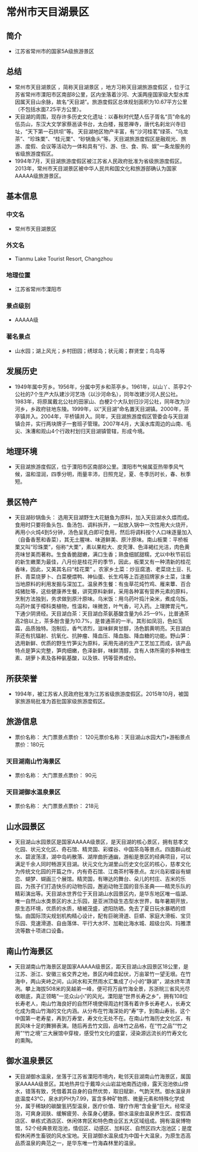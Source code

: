 # 常州市天目湖景区
## 简介
- 江苏省常州市的国家5A级旅游景区
## 总结
- 常州市天目湖景区  ，简称天目湖景区 ，地方习称天目湖旅游度假区 ，位于江苏省常州市溧阳市区南部8公里，区内坐落着沙河、大溪两座国家级大型水库因属天目山余脉，故名“天目湖”。旅游度假区总体规划面积为10.67平方公里（不包括水面7.25平方公里）。
- 天目湖的周围，现存许多历史文化遗址：以春秋时代楚人伍子胥名“员”命名的伍员山，东汉大文学家蔡邕读书台，太白楼，报恩禅寺，唐代名刹龙兴寺旧址，“天下第一石拱坝”等。 天目湖地区物产丰富，有“沙河桂茗”绿茶、“乌龙茶”、“珍珠栗”、“桂元栗”、“砂锅鱼头”等。天目湖旅游度假区是融观光、旅游、度假、会议等活动为一体和具有“行、游、住、食、购、娱”一条龙服务的省级旅游度假区。
- 1994年7月，天目湖旅游度假区被江苏省人民政府批准为省级旅游度假区。 2013年，常州市天目湖景区被中华人民共和国文化和旅游部确认为国家AAAAA级旅游景区。
## 基本信息
### 中文名
- 常州市天目湖景区
### 外文名
- Tianmu Lake Tourist Resort, Changzhou
### 地理位置
- 江苏省常州市溧阳市
### 景点级别
- AAAAA级
### 著名景点
- 山水园；湖上风光；乡村田园；绣球岛；状元阁；群贤堂；鸟岛等
## 发展历史
- 1949年属中芳乡。1956年，分属中芳乡和茶亭乡。1961年，以山丫、茶亭2个公社的7个生产大队建沙河艺场（以沙河命名），同年改建沙河人民公社。1983年，将原属戴北公社的田家山、白梗2个大队划归沙河公社，同年改为沙河乡，乡政府驻地东陵。1999年，以“天目湖”命名置天目湖镇。2000年，茶亭镇并入。2004年，平桥镇并入。同年，天目湖旅游度假区管委会与天目湖镇合并，实行两块牌子一套班子管理。2007年4月，大溪水库周边的山南、毛尖、洙漕和观山4个行政村划归天目湖镇管辖，形成今境。
## 地理环境
- 天目湖旅游度假区，位于溧阳市区南部8公里。溧阳市气候属亚热带季风气候，温和湿润，四季分明，雨量丰沛，日照充足，夏、冬季历时长，春、秋季短。
## 景区特产
- 天目湖砂锅鱼头： 选用天目湖野生大花鲢鱼为原料，加入天目湖水久煨而成。食用时只要将鱼头包、鱼汤包、调料拆开，一起放入锅中一次性用大火烧开，再用小火炖4到5分钟，汤色呈乳白即可食用，然后将调料按个人口味逐量加入（自备香葱和香菜），其无土腥味、味道鲜美、原汁原味。南山板栗：平桥板栗又叫“珍珠栗”，俗称“大栗”，素以果粒大、皮壳薄、色泽褐红光洁，肉色黄亮味甘美而著称。生食香脆甜嫩，满口生香；熟食细腻甜糯，尤以中秋节前后的新生嫩栗为最佳，八月份是桂花开的季节，因此，板栗又有一种清新的桂花香味，因此，又美其名曰“桂花栗” 。农家乡土菜：炒豆腐渣、老菜烧土豆、扎肝、青菜烧萝卜、白菜梗煨鸭、神仙蛋、长生鸡等上百道招牌家乡土菜，注重当地原料的利用发掘与深加工。温泉养生餐：有虫草花炖竹鸡、雁来蕈、百合炖猪肚等，这些健康养生餐，讲究原料新鲜，采用各种富有营养元素的原料，烹制方法独到，务求做到原汁原味。乌米饭：用乌药叶捣汁染米，煮成乌饭。乌药叶属于樟科类植物，性温和，味微苦，叶气香，可入药。上理脾胃元气，下通少阴贤经。天目湖白茶：天目湖白茶氨基酸含量为6.25—9%，比普通茶高2倍以上，茶多酚含量为10.7%，是普通茶的一半。其形如凤羽，色如玉霜，品质独特。泡制后，香气浓烈，滋味鲜爽甘醇，汤色鹅黄明亮。天目湖白茶还有抗辐射、抗氧化、抗肿瘤、降血压、降血脂、降血糖的功能。野山笋：选用新鲜、优质的野生竹笋尖为原料，采用先进的生产工艺加工而成，该产品特点是笋尖完整，笋肉细嫩，色泽新鲜，味鲜清醇，含有人体所需的多种维生素、胡萝卜素及各种氨基酸，以及铁、钙等营养成份。
## 所获荣誉
- 1994年，被江苏省人民政府批准为江苏省级旅游度假区。2015年10月，被国家旅游局批准为首批国家级旅游度假区。
## 旅游信息
- 票价名称： 大门票景点票价： 120元票价名称：天目湖山水园大门+游船景点票价：180元
### 天目湖南山竹海景区
- 票价名称： 大门票景点票价： 90元
### 天目湖御水温泉景区
- 票价名称： 大门票景点票价： 218元
## 山水园景区
- 天目湖山水园景区是国家AAAAA级景区，是天目湖的核心景区，拥有慈孝文化园、状元文化区、奇石馆、精灵国、彩蝶谷、中国茶岛等景点。四面群山枕水、碧波荡漾，湖中岛屿散落、湖岸曲折通幽，游船是景区的经典项目，可以满足千余人同时畅游天目湖。状元文化为湖里山历史文化区的核心，慈孝文化为传统文化园的开篇之作，内有奇石馆、江南茶村等景点。龙兴岛彩蝶谷有蝴恋、蝴梦、蝴画三个展馆。精灵国，有琳达的舞台、朵儿的村庄、吉米的乐园，为孩子们打造快乐的动物乐园，邂逅动物王国的音乐圣典——精灵乐队的精彩演出等。天目湖水世界位于天目湖山水园景区内，是华东地区唯一临湖、唯一自然山水类景区的水上乐园，是亚洲顶级生态型水世界，每年暑期开放，原生态环境，优质的水质，植被茂盛，遮阳防晒，免去了夏日玩水暴晒的烦恼。由国际顶尖规划机构精心设计，配有巨碗滑道、巨蟒、家庭大滑板、宝贝乐园、竞速滑道、自由落体、平行大水环、加勒比海水城、超级台风、玛雅漂流等数十项进口设备。
## 南山竹海景区
- 天目湖南山竹海景区是国家AAAAA级景区，距天目湖山水园景区18公里，是江苏、浙江、安徽三省交界之地，景区内峰峦起伏，万亩翠竹一望无垠。在竹海中，两山夹峙之间，山涧水和天然雨水汇集成了小小的“静湖”，湖水终年清冽。攀上海拔508米的吴越弟一峰，便可将万亩竹海全景，苏浙皖三省风光尽收眼底，真正领略“一览众山小”的风光。溧阳是“世界长寿之乡”，拥有108位长寿老人，南山竹海良好的自然环境使得周边村落有着许多长寿老人，长寿文化成为南山竹海的文化内涵。从分布在竹海深处的“寿”字，到南山寿翁，这个中国第一老寿星，再到万寿堂，寿文化无处不在。在南山竹海历史文化区，有民风味十足的舞狮表演。随后再去竹文园，品味竹之品格，在“竹之品”“竹之用”“竹之境”三大展馆中穿梭，感受竹文化的盛宴，浸染源远流长的竹寿文化的熏陶。
## 御水温泉景区
- 天目湖御水温泉，坐落于江苏省溧阳市境内，毗邻天目湖南山竹海景区，属国家AAAAA级景区。其地热井位于戴埠火山岩盆地南西边缘，露天泡池依山傍水，错落有致，凭借着其自身的自然优势，取旧赋新，气韵天然。御水温泉井底温度43℃，泉水的PH为7.99，富含多种矿物质、微量元素和特殊化学成分，属于稀缺的碳酸氢钙型温泉，医疗价值、理疗作用“含金量”巨大。经常浸泡，可爽身润肤、缓解疲劳、永葆身心健康。御水温泉由温泉养生区、度假酒店区、单栋式酒店区、休闲体育区和特色商业区五大区域组成。拥有温泉博物馆，52个经典景观泡池，情侣区、动感区、加料区、自然区四大泡池区；是度假休闲养生畜锐的风水宝地。天目湖御水温泉成为中国十大温泉，为原生态高品质温泉的典范之一，是华东唯一竹海森林里的温泉。